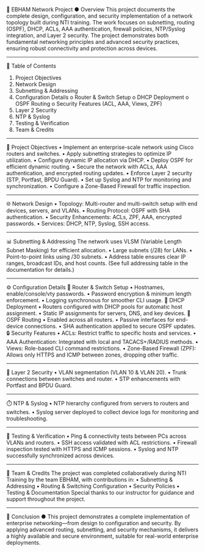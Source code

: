 📘 EBHAM Network Project
●	Overview
This project documents the complete design, configuration, and security implementation of a network topology built during NTI training. The work focuses on subnetting, routing (OSPF), DHCP, ACLs, AAA authentication, firewall policies, NTP/Syslog integration, and Layer 2 security. The project demonstrates both fundamental networking principles and advanced security practices, ensuring robust connectivity and protection across devices.
________________________________________
📑 Table of Contents
1.	Project Objectives
2.	Network Design
3.	Subnetting & Addressing
4.	Configuration Details
o	Router & Switch Setup
o	DHCP Deployment
o	OSPF Routing
o	Security Features (ACL, AAA, Views, ZPF)
5.	Layer 2 Security
6.	NTP & Syslog
7.	Testing & Verification
8.	Team & Credits
________________________________________
🎯 Project Objectives
•	Implement an enterprise-scale network using Cisco routers and switches.
•	Apply subnetting strategies to optimize IP utilization.
•	Configure dynamic IP allocation via DHCP.
•	Deploy OSPF for efficient dynamic routing.
•	Secure the network with ACLs, AAA authentication, and encrypted routing updates.
•	Enforce Layer 2 security (STP, Portfast, BPDU Guard).
•	Set up Syslog and NTP for monitoring and synchronization.
•	Configure a Zone-Based Firewall for traffic inspection.
________________________________________
🌐 Network Design
•	Topology: Multi-router and multi-switch setup with end devices, servers, and VLANs.
•	Routing Protocol: OSPF with SHA authentication.
•	Security Enhancements: ACLs, ZPF, AAA, encrypted passwords.
•	Services: DHCP, NTP, Syslog, SSH access.
________________________________________
📊 Subnetting & Addressing
The network uses VLSM (Variable Length Subnet Masking) for efficient allocation.
•	Large subnets (/28) for LANs.
•	Point-to-point links using /30 subnets.
•	Address table ensures clear IP ranges, broadcast IDs, and host counts.
(See full addressing table in the documentation for details.)
________________________________________
⚙️ Configuration Details
🔧 Router & Switch Setup
•	Hostnames, enable/console/vty passwords.
•	Password encryption & minimum length enforcement.
•	Logging synchronous for smoother CLI usage.
📡 DHCP Deployment
•	Routers configured with DHCP pools for automatic host assignment.
•	Static IP assignments for servers, DNS, and key devices.
📍 OSPF Routing
•	Enabled across all routers.
•	Passive interfaces for end-device connections.
•	SHA authentication applied to secure OSPF updates.
🔒 Security Features
•	ACLs: Restrict traffic to specific hosts and services.
•	AAA Authentication: Integrated with local and TACACS+/RADIUS methods.
•	Views: Role-based CLI command restrictions.
•	Zone-Based Firewall (ZPF): Allows only HTTPS and ICMP between zones, dropping other traffic.
________________________________________
🔐 Layer 2 Security
•	VLAN segmentation (VLAN 10 & VLAN 20).
•	Trunk connections between switches and router.
•	STP enhancements with Portfast and BPDU Guard.
________________________________________
⏱️ NTP & Syslog
•	NTP hierarchy configured from servers to routers and switches.
•	Syslog server deployed to collect device logs for monitoring and troubleshooting.
________________________________________
🧪 Testing & Verification
•	Ping & connectivity tests between PCs across VLANs and routers.
•	SSH access validated with ACL restrictions.
•	Firewall inspection tested with HTTPS and ICMP sessions.
•	Syslog and NTP successfully synchronized across devices.
________________________________________
👥 Team & Credits
The project was completed collaboratively during NTI Training by the team EBHAM, with contributions in:
•	Subnetting & Addressing
•	Routing & Switching Configuration
•	Security Policies
•	Testing & Documentation
Special thanks to our instructor for guidance and support throughout the project.
________________________________________
🚀 Conclusion
●	This project demonstrates a complete implementation of enterprise networking—from design to configuration and security. By applying advanced routing, subnetting, and security mechanisms, it delivers a highly available and secure environment, suitable for real-world enterprise deployments.
